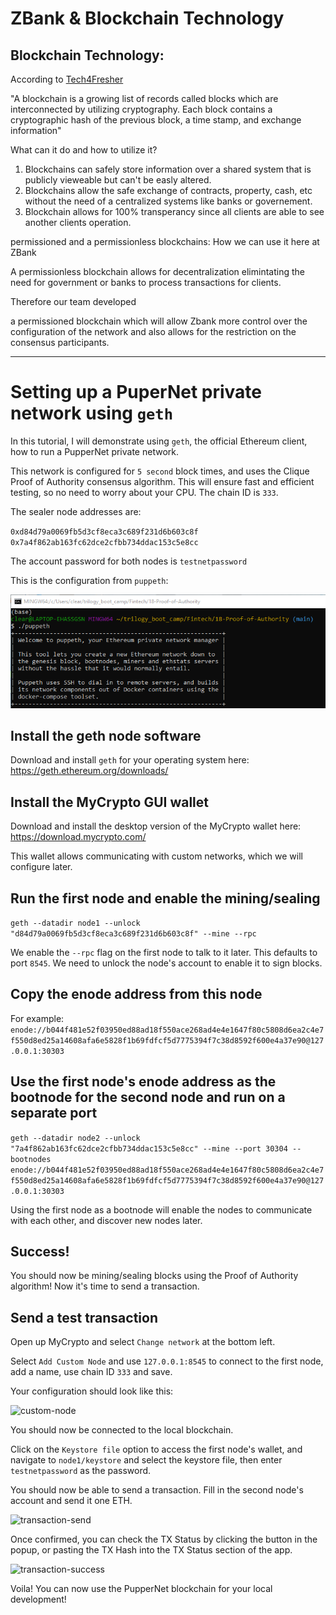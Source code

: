 

# ZBank & Blockchain Technology

## Blockchain Technology: 

According to [Tech4Fresher](https://tech4fresher.com/blockchain-technology-explained-with-infographics/)

"A blockchain is a growing list of records called blocks which are interconnected by utilizing cryptography. Each block contains a cryptographic hash of the previous block, a time stamp, and exchange information"

What can it do and how to utilize it?
1. Blockchains can safely store information over a shared system that is publicly vieweable but can't be easly altered.
2. Blockchains allow the safe exchange of contracts, property, cash, etc without the need of a centralized systems like banks or governement.
3. Blockchain allows for 100% transperancy since all clients are able to see another clients operation. 

permissioned and a permissionless blockchains: How we can use it here at ZBank

A permissionless blockchain allows for decentralization elimintating the need for government or banks to process transactions for clients. 

Therefore our team developed

a permissioned blockchain which will allow Zbank more control over the configuration of the network and also allows for the restriction on the consensus participants. 

---

# Setting up a PuperNet private network using `geth`









In this tutorial, I will demonstrate using `geth`, the official Ethereum client, how to run a PupperNet private network.

This network is configured for `5 second` block times, and uses the Clique Proof of Authority consensus algorithm. This
will ensure fast and efficient testing, so no need to worry about your CPU. The chain ID is `333`.

The sealer node addresses are:

`0xd84d79a0069fb5d3cf8eca3c689f231d6b603c8f`
`0x7a4f862ab163fc62dce2cfbb734ddac153c5e8cc`

The account password for both nodes is `testnetpassword`

This is the configuration from `puppeth`:

![puppeth](Screenshots/puppeth.png)

## Install the geth node software

Download and install `geth` for your operating system here: <https://geth.ethereum.org/downloads/>

## Install the MyCrypto GUI wallet

Download and install the desktop version of the MyCrypto wallet here: <https://download.mycrypto.com/>

This wallet allows communicating with custom networks, which we will configure later.

## Run the first node and enable the mining/sealing

`geth --datadir node1 --unlock "d84d79a0069fb5d3cf8eca3c689f231d6b603c8f" --mine --rpc`

We enable the `--rpc` flag on the first node to talk to it later. This defaults to port `8545`.
We need to unlock the node's account to enable it to sign blocks.

## Copy the enode address from this node

For example:
`enode://b044f481e52f03950ed88ad18f550ace268ad4e4e1647f80c5808d6ea2c4e7f550d8ed25a14608afa6e5828f1b69fdfcf5d7775394f7c38d8592f600e4a37e90@127.0.0.1:30303`

## Use the first node's enode address as the bootnode for the second node and run on a separate port

`geth --datadir node2 --unlock "7a4f862ab163fc62dce2cfbb734ddac153c5e8cc" --mine --port 30304 --bootnodes enode://b044f481e52f03950ed88ad18f550ace268ad4e4e1647f80c5808d6ea2c4e7f550d8ed25a14608afa6e5828f1b69fdfcf5d7775394f7c38d8592f600e4a37e90@127.0.0.1:30303`

Using the first node as a bootnode will enable the nodes to communicate with each other, and discover new nodes later.

## Success!

You should now be mining/sealing blocks using the Proof of Authority algorithm! Now it's time to send a transaction.

## Send a test transaction

Open up MyCrypto and select `Change network` at the bottom left.

Select `Add Custom Node` and use `127.0.0.1:8545` to connect to the first node, add a name, use chain ID `333` and save.

Your configuration should look like this:

![custom-node](Screenshots/custom-node.png)

You should now be connected to the local blockchain.

Click on the `Keystore file` option to access the first node's wallet, and navigate to `node1/keystore` and select
the keystore file, then enter `testnetpassword` as the password.

You should now be able to send a transaction. Fill in the second node's account and send it one ETH.

![transaction-send](Screenshots/transaction-send.png)

Once confirmed, you can check the TX Status by clicking the button in the popup, or pasting the TX Hash into the TX Status section of the app.

![transaction-success](Screenshots/transaction-success.png)

Voila! You can now use the PupperNet blockchain for your local development!
